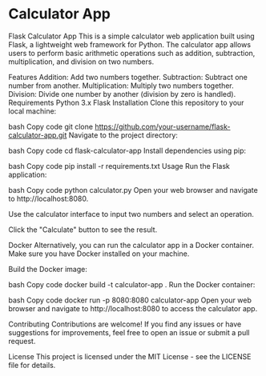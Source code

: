 # Calculator App
Flask Calculator App
This is a simple calculator web application built using Flask, a lightweight web framework for Python. The calculator app allows users to perform basic arithmetic operations such as addition, subtraction, multiplication, and division on two numbers.

Features
Addition: Add two numbers together.
Subtraction: Subtract one number from another.
Multiplication: Multiply two numbers together.
Division: Divide one number by another (division by zero is handled).
Requirements
Python 3.x
Flask
Installation
Clone this repository to your local machine:

bash
Copy code
git clone https://github.com/your-username/flask-calculator-app.git
Navigate to the project directory:

bash
Copy code
cd flask-calculator-app
Install dependencies using pip:

bash
Copy code
pip install -r requirements.txt
Usage
Run the Flask application:

bash
Copy code
python calculator.py
Open your web browser and navigate to http://localhost:8080.

Use the calculator interface to input two numbers and select an operation.

Click the "Calculate" button to see the result.

Docker
Alternatively, you can run the calculator app in a Docker container. Make sure you have Docker installed on your machine.

Build the Docker image:

bash
Copy code
docker build -t calculator-app .
Run the Docker container:

bash
Copy code
docker run -p 8080:8080 calculator-app
Open your web browser and navigate to http://localhost:8080 to access the calculator app.

Contributing
Contributions are welcome! If you find any issues or have suggestions for improvements, feel free to open an issue or submit a pull request.

License
This project is licensed under the MIT License - see the LICENSE file for details.
